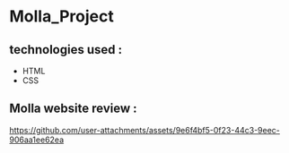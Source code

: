 # Molla_Project

## technologies used :

* HTML
* CSS

## Molla website review :

https://github.com/user-attachments/assets/9e6f4bf5-0f23-44c3-9eec-906aa1ee62ea
